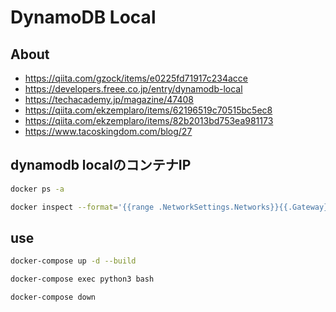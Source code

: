 # DynamoDB Local

## About

- <https://qiita.com/gzock/items/e0225fd71917c234acce>
- <https://developers.freee.co.jp/entry/dynamodb-local>
- <https://techacademy.jp/magazine/47408>
- <https://qiita.com/ekzemplaro/items/62196519c70515bc5ec8>
- <https://qiita.com/ekzemplaro/items/82b2013bd753ea981173>
- <https://www.tacoskingdom.com/blog/27>

## dynamodb localのコンテナIP

```bash
docker ps -a

docker inspect --format='{{range .NetworkSettings.Networks}}{{.Gateway}}{{end}}' <CONTAINER ID>
```

## use

```bash
docker-compose up -d --build

docker-compose exec python3 bash

docker-compose down
```
